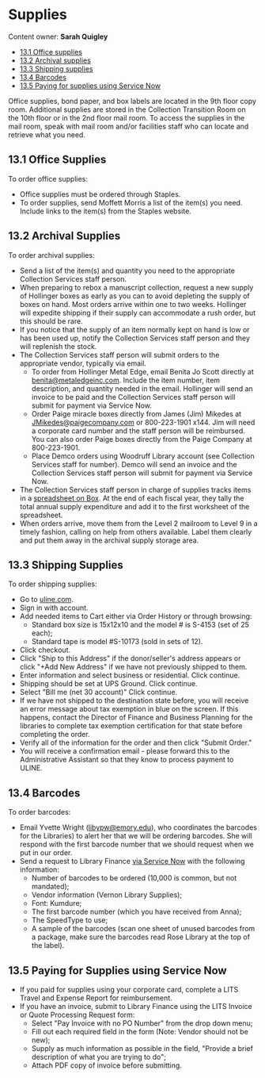 # Supplies

Content owner: **Sarah Quigley**

* [13.1 Office supplies](#131-office-supplies)
* [13.2 Archival supplies](#132-archival-supplies)
* [13.3 Shipping supplies](#133-shipping-supplies)
* [13.4 Barcodes](#134-barcodes)
* [13.5 Paying for supplies using Service Now](#135-paying-for-supplies-using-service-now)


Office supplies, bond paper, and box labels are located in the 9th floor copy room. Additional supplies are stored in the Collection Transition Room on the 10th floor or in the 2nd floor mail room. To access the supplies in the mail room, speak with mail room and/or facilities staff who can locate and retrieve what you need.

## 13.1 Office Supplies

To order office supplies:

* Office supplies must be ordered through Staples.
* To order supplies, send Moffett Morris a list of the item(s) you need. Include links to the item(s) from the Staples website.

## 13.2 Archival Supplies

To order archival supplies:

* Send a list of the item(s) and quantity you need to the appropriate Collection Services staff person.
* When preparing to rebox a manuscript collection, request a new supply of Hollinger boxes as early as you can to avoid depleting the supply of boxes on hand. Most orders arrive within one to two weeks. Hollinger will expedite shipping if their supply can accommodate a rush order, but this should be rare.
* If you notice that the supply of an item normally kept on hand is low or has been used up, notify the Collection Services staff person and they will replenish the stock.
* The Collection Services staff person will submit orders to the appropriate vendor, typically via email.
	* To order from Hollinger Metal Edge, email Benita Jo Scott directly at benita@metaledgeinc.com. Include the item number, item description, and quantity needed in the email. Hollinger will send an invoice to be paid and the Collection Services staff person will submit for payment via Service Now.
	* Order Paige miracle boxes directly from James (Jim) Mikedes at JMikedes@paigecompany.com or 800-223-1901 x144. Jim will need a corporate card number and the staff person will be reimbursed. You can also order Paige boxes directly from the Paige Company at 800-223-1901.
	* Place Demco orders using Woodruff Library account (see Collection Services staff for number). Demco will send an invoice and the Collection Services staff person will submit for payment via Service Now.
* The Collection Services staff person in charge of supplies tracks items in a [spreadsheet on Box](<https://emory.box.com/s/ebhprb8yzcxbazo5lznr1q5fpw7a4ne5>"https://emory.box.com/s/ebhprb8yzcxbazo5lznr1q5fpw7a4ne5"). At the end of each fiscal year, they tally the total annual supply expenditure and add it to the first worksheet of the spreadsheet. 
* When orders arrive, move them from the Level 2 mailroom to Level 9 in a timely fashion, calling on help from others available. Label them clearly and put them away in the archival supply storage area. 

## 13.3 Shipping Supplies

To order shipping supplies: 

* Go to [uline.com](www.uline.com).
* Sign in with account.
* Add needed items to Cart either via Order History or through browsing:
	* Standard box size is 15x12x10 and the model # is S-4153 (set of 25 each);
	* Standard tape is model #S-10173 (sold in sets of 12).
* Click checkout.
* Click "Ship to this Address" if the donor/seller's address appears or click "+Add New Address" if we have not previously shipped to them.
* Enter information and select business or residential. Click continue. 
* Shipping should be set at UPS Ground. Click continue.
* Select "Bill me (net 30 account)" Click continue. 
* If we have not shipped to the destination state before, you will receive an error message about tax exemption in blue on the screen. If this happens, contact the Director of Finance and Business Planning for the libraries to complete tax exemption certification for that state before completing the order. 
* Verify all of the information for the order and then click "Submit Order." 
* You will receive a confirmation email - please forward this to the Administrative Assistant so that they know to process payment to ULINE. 

## 13.4 Barcodes

To order barcodes:

* Email Yvette Wright (libypw@emory.edu), who coordinates the barcodes for the Libraries) to alert her that we will be ordering barcodes. She will respond with the first barcode number that we should request when we put in our order. 
* Send a request to Library Finance [via Service Now](https://emory.app.box.com/file/454337476603) with the following information:   
	* Number of barcodes to be ordered (10,000 is common, but not mandated);
	* Vendor information (Vernon Library Supplies);
	* Font: Kumdure;
	* The first barcode number (which you have received from Anna);
	* The SpeedType to use;
	* A sample of the barcodes (scan one sheet of unused barcodes from a package, make sure the barcodes read Rose Library at the top of the label). 

## 13.5 Paying for Supplies using Service Now

* If you paid for supplies using your corporate card, complete a LITS Travel and Expense Report for reimbursement. 
* If you have an invoice, submit to Library Finance using the LITS Invoice or Quote Processing Request form:
	* Select "Pay Invoice with no PO Number" from the drop down menu;
	* Fill out each required field in the form (Note: Vendor should not be new);
	* Supply as much information as possible in the field, "Provide a brief description of what you are trying to do";
	* Attach PDF copy of invoice before submitting.
